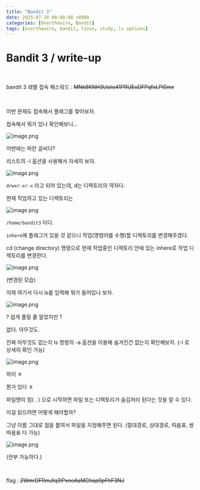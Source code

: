 ```yaml
---
title: "Bandit 3"
date: 2025-07-28 00:00:00 +0900
categories: [Overthewire, Bandit]
tags: [overthewire, bandit, linux, study, ls options]
---
```


# Bandit 3 / write-up

<br>

bandit 3 레벨 접속 패스워드 : ~~MNk8KNH3Usiio41PRUEoDFPqfxLPlSmx~~
    
<br>

이번 문제도 접속해서 플래그를 찾아보자.

접속해서 뭐가 있나 확인해보니…

![image.png](/assets/img/bandit/bandit3-1.png)

이번에는 파란 글씨다?

리스트의 -l 옵션을 사용해서 자세히 보자.

![image.png](/assets/img/bandit/bandit3-2.png)

`drwxr-xr-x` 라고 되어 있는데, d는 디렉토리의 약자다.

현재 작업하고 있는 디렉토리는

![image.png](/assets/img/bandit/bandit3-3.png)

`/home/bandit3` 이다.

`inhere`에 플래그가 있을 것 같으니 작업(명령어를 수행)할 디렉토리를 변경해주겠다.

cd (change directory) 명령으로 현재 작업중인 디렉토리 안에 있는 inhere로 작업 디렉토리를 변경한다.

![image.png](/assets/img/bandit/bandit3-4.png)

(변경된 모습)

이제 여기서 다시 ls를 입력해 뭐가 들어있나 보자.

![image.png](/assets/img/bandit/bandit3-5.png)

? 쉽게 풀릴 줄 알았지만 ?

없다. 아무것도.

진짜 아무것도 없는지 ls 명령의 -a 옵션을 이용해 숨겨진건 없는지 확인해보자. (-l 로 상세히 확인 가능)

![image.png](/assets/img/bandit/bandit3-6.png)

하이 ㅎ

뭔가 있다 ㅎ

파일명이 점( . ) 으로 시작하면 파일 또는 디렉토리가 숨김처리 된다는 것을 알 수 있다.

이걸 읽으려면 어떻게 해야할까?

그냥 이름 그대로 점을 붙여서 파일을 지정해주면 된다. (절대경로, 상대경로, 따옴표, 쌍따옴표 다 가능)

![image.png](/assets/img/bandit/bandit3-6.png)

(전부 가능하다.)

<br>

flag : ~~2WmrDFRmJIq3IPxneAaMGhap0pFhF3NJ~~